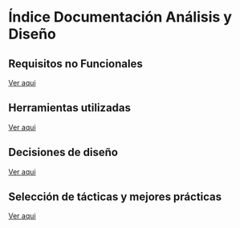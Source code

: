 # Índice Documentación Análisis y Diseño

## **Requisitos no Funcionales**
[Ver aqui](https://github.com/AltoSolid/topicos_proyecto_2/blob/main/Documentacion-analisis-disenio/requisitos-nf.md)

## **Herramientas utilizadas**
[Ver aqui](https://github.com/AltoSolid/topicos_proyecto_2/blob/main/Documentacion-analisis-disenio/herramientas.md)


## **Decisiones de diseño**
[Ver aqui](https://github.com/AltoSolid/topicos_proyecto_2/blob/main/Documentacion-analisis-disenio/decisiones.md)

## **Selección de tácticas y mejores prácticas**
[Ver aqui](https://github.com/AltoSolid/topicos_proyecto_2/blob/main/Documentacion-analisis-disenio/mejoresPracticas-tacticas.md)



